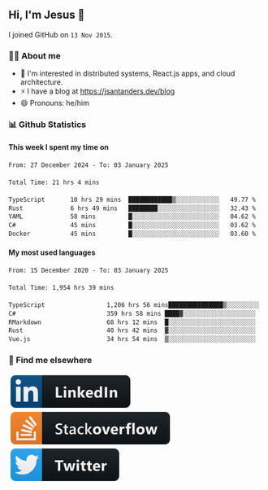 ## Hi, I'm Jesus 👋

I joined GitHub on `13 Nov 2015`.

<!-- Talking about you -->

### 👨‍💻 About me

- 👦 I'm interested in distributed systems, React.js apps, and cloud architecture.
- ⚡️ I have a blog at <https://jsantanders.dev/blog>
- 😄 Pronouns: he/him

### 📊 Github Statistics

#### This week I spent my time on

<!--START_SECTION:weekly-->

```txt
From: 27 December 2024 - To: 03 January 2025

Total Time: 21 hrs 4 mins

TypeScript       10 hrs 29 mins  ████████████▒░░░░░░░░░░░░   49.77 %
Rust             6 hrs 49 mins   ████████░░░░░░░░░░░░░░░░░   32.43 %
YAML             58 mins         █░░░░░░░░░░░░░░░░░░░░░░░░   04.62 %
C#               45 mins         █░░░░░░░░░░░░░░░░░░░░░░░░   03.62 %
Docker           45 mins         █░░░░░░░░░░░░░░░░░░░░░░░░   03.60 %
```

<!--END_SECTION:weekly-->

#### My most used languages

<!--START_SECTION:alltime-->

```txt
From: 15 December 2020 - To: 03 January 2025

Total Time: 1,954 hrs 39 mins

TypeScript                 1,206 hrs 56 mins███████████████▒░░░░░░░░░   61.75 %
C#                         359 hrs 58 mins ████▓░░░░░░░░░░░░░░░░░░░░   18.42 %
RMarkdown                  68 hrs 12 mins  █░░░░░░░░░░░░░░░░░░░░░░░░   03.49 %
Rust                       40 hrs 42 mins  ▓░░░░░░░░░░░░░░░░░░░░░░░░   02.08 %
Vue.js                     34 hrs 54 mins  ▒░░░░░░░░░░░░░░░░░░░░░░░░   01.79 %
```

<!--END_SECTION:alltime-->

### 📢 Find me elsewhere

<p>
  <a target="_blank" href="https://linkedin.com/in/jsantanders">
    <img src="https://github.com/jsantanders/jsantanders/blob/master/img/linkedin.svg" alt="LinkedIn" style="vertical-align:top; margin:4px">
  </a>
  
  <a target="_blank" href="https://stackoverflow.com/users/7318331/jesus-santander">
    <img src="https://github.com/jsantanders/jsantanders/blob/master/img/stackoverflow.svg" alt="StackOverflow" style="vertical-align:top; margin:4px">
  </a>
  
  <a target="_blank" href="http://twitter.com/jsantanders">
    <img src="https://github.com/jsantanders/jsantanders/blob/master/img/twitter.svg" alt="Twitter" style="vertical-align:top; margin:4px">
  </a>
</p>
